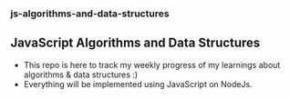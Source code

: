 ### js-algorithms-and-data-structures
## JavaScript Algorithms and Data Structures

- This repo is here to track my weekly progress of my learnings about algorithms & data structures :)
- Everything will be implemented using JavaScript on NodeJs.
